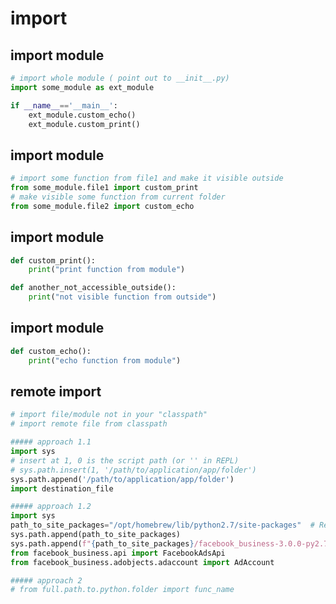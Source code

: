 # import

## import module

<!-- MARKDOWN-AUTO-DOCS:START (CODE:src=../../python/import/import-module/import_module.py) -->
<!-- The below code snippet is automatically added from ../../python/import/import-module/import_module.py -->
```py
# import whole module ( point out to __init__.py)
import some_module as ext_module

if __name__=='__main__':
    ext_module.custom_echo()
    ext_module.custom_print()
```
<!-- MARKDOWN-AUTO-DOCS:END -->



## import module

<!-- MARKDOWN-AUTO-DOCS:START (CODE:src=../../python/import/import-module/some_module/__init__.py) -->
<!-- The below code snippet is automatically added from ../../python/import/import-module/some_module/__init__.py -->
```py
# import some function from file1 and make it visible outside
from some_module.file1 import custom_print
# make visible some function from current folder
from some_module.file2 import custom_echo
```
<!-- MARKDOWN-AUTO-DOCS:END -->



## import module

<!-- MARKDOWN-AUTO-DOCS:START (CODE:src=../../python/import/import-module/some_module/file1.py) -->
<!-- The below code snippet is automatically added from ../../python/import/import-module/some_module/file1.py -->
```py
def custom_print():
    print("print function from module")

def another_not_accessible_outside():
    print("not visible function from outside")
```
<!-- MARKDOWN-AUTO-DOCS:END -->



## import module

<!-- MARKDOWN-AUTO-DOCS:START (CODE:src=../../python/import/import-module/some_module/file2.py) -->
<!-- The below code snippet is automatically added from ../../python/import/import-module/some_module/file2.py -->
```py
def custom_echo():
    print("echo function from module")
```
<!-- MARKDOWN-AUTO-DOCS:END -->



## remote import

<!-- MARKDOWN-AUTO-DOCS:START (CODE:src=../../python/import/remote-import.py) -->
<!-- The below code snippet is automatically added from ../../python/import/remote-import.py -->
```py
# import file/module not in your "classpath"
# import remote file from classpath

##### approach 1.1
import sys
# insert at 1, 0 is the script path (or '' in REPL)
# sys.path.insert(1, '/path/to/application/app/folder')
sys.path.append('/path/to/application/app/folder')
import destination_file

##### approach 1.2
import sys
path_to_site_packages="/opt/homebrew/lib/python2.7/site-packages"  # Replace this with the place you installed facebookads using pip
sys.path.append(path_to_site_packages)
sys.path.append(f"{path_to_site_packages}/facebook_business-3.0.0-py2.7.egg-info")
from facebook_business.api import FacebookAdsApi
from facebook_business.adobjects.adaccount import AdAccount

##### approach 2
# from full.path.to.python.folder import func_name
```
<!-- MARKDOWN-AUTO-DOCS:END -->


